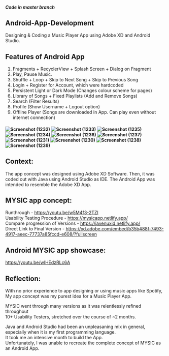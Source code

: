 ##### Code in master branch

## Android-App-Development
Designing & Coding a Music Player App using Adobe XD and Android Studio. 

## Features of Android App

 1) Fragments + RecyclerView + Splash Screen + Dialog on Fragment
 2) Play, Pause Music.
 3) Shuffle + Loop + Skip to Next Song + Skip to Previous Song
 4) Login + Register for Account, which were hardcoded
 5) Persistent Light or Dark Mode (Changes colour scheme for pages)
 6) Library of Songs + Fixed Playlists (Add and Remove Songs)
 7) Search (Filter Results)
 8) Profile (Show Username + Logout option)
 9) Offline Player (Songs are downloaded in App. Can play even without internet connection)

#### ![Screenshot (1232)](https://user-images.githubusercontent.com/107395637/213607770-79d7ebeb-3054-48d4-a7ee-18fc0afa2049.png) ![Screenshot (1233)](https://user-images.githubusercontent.com/107395637/213607811-74651e7c-14fd-42b5-a236-3f223dde2ff5.png) ![Screenshot (1235)](https://user-images.githubusercontent.com/107395637/213607648-233d35b1-e9f0-4aac-8cce-f99f6410631d.png) ![Screenshot (1234)](https://user-images.githubusercontent.com/107395637/213607670-8cf4071f-f7d4-4116-8ec8-dcd38edda854.png) ![Screenshot (1236)](https://user-images.githubusercontent.com/107395637/213607727-4277647e-5b8f-4949-8643-bcef9d0f580d.png) ![Screenshot (1237)](https://user-images.githubusercontent.com/107395637/213607862-5531fd86-841f-40ae-bea3-e72df91e3192.png) ![Screenshot (1231)](https://user-images.githubusercontent.com/107395637/213607886-5a5cb799-1111-410c-9c92-46cff924d3b5.png) ![Screenshot (1230)](https://user-images.githubusercontent.com/107395637/213608016-9ae2cf8c-f2fd-4ebc-82d3-d2c30585a280.png) ![Screenshot (1238)](https://user-images.githubusercontent.com/107395637/213608049-e5e04ea3-778f-4cb6-8e8a-cef64c0d0532.png) ![Screenshot (1239)](https://user-images.githubusercontent.com/107395637/213607938-ad6a4e12-a220-4102-b006-d0bdc6f22cce.png)

## Context:  
 The app concept was designed using Adobe XD Software.
 Then, it was coded out with Java using Android Studio as IDE.
 The Android App was intended to resemble the Adobe XD App.

## MYSIC app concept:  
 Runthrough - https://youtu.be/w5M4f3-2TZI  
 Usability Testing Procedure - https://mysicapp.netlify.app/  
 Compare progression of Versions - https://javenuxid.netlify.app/   
 Direct Link to Final Version - https://xd.adobe.com/embed/b35b488f-7493-4917-aeec-77737a85fccd-e608/?fullscreen  

## Android MYSIC app showcase:  
 https://youtu.be/wIHEdzRLc6A  

## Reflection:
 With no prior experience to app designing or using music apps like Spotify,   
 My app concept was my purest idea for a Music Player App.

 MYSIC went through many versions as it was relentlessly refined throughout  
 10+ Usability Testers, stretched over the course of ~2 months.  

 Java and Android Studio had been an unpleasaning mix in general, especially when it is my first programming language.  
 It took me an intensive month to build the App.   
 Unfortunately, I was unable to recreate the complete concept of MYSIC as an Android App.
